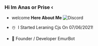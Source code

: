 ### Hi Im Anas or Prise ‹ 

- welcome  **Here About Me** 
 ![Discord](https://discord.c99.nl/widget/theme-2/854487068162916383.png) 


- ☃️ ­ I Started Leraning Cjs On 07/06/2021!
- 👾 Founder / Developer EmurBot
